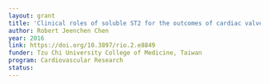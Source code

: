 ```yaml
---
layout: grant
title: 'Clinical roles of soluble ST2 for the outcomes of cardiac valve operations'
author: Robert Jeenchen Chen
year: 2016
link: https://doi.org/10.3897/rio.2.e8849
funder: Tzu Chi University College of Medicine, Taiwan
program: Cardiovascular Research
status:
---
```

